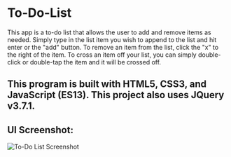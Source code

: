# To-Do-List
This app is a to-do list that allows the user to add and remove items as needed. Simply type in the list item you wish to append to the list and hit enter or the "add" button. To remove an item from the list, click the "x" to the right of the item. To cross an item off your list, you can simply double-click or double-tap the item and it will be crossed off.

## This program is built with HTML5, CSS3, and JavaScript (ES13). This project also uses JQuery v3.7.1.

## UI Screenshot:
![To-Do List Screenshot](https://github.com/TheGregAllison/To-Do-List/assets/146021687/cbc092f1-454b-4c1b-b40f-5ddba5b9f7fd)
